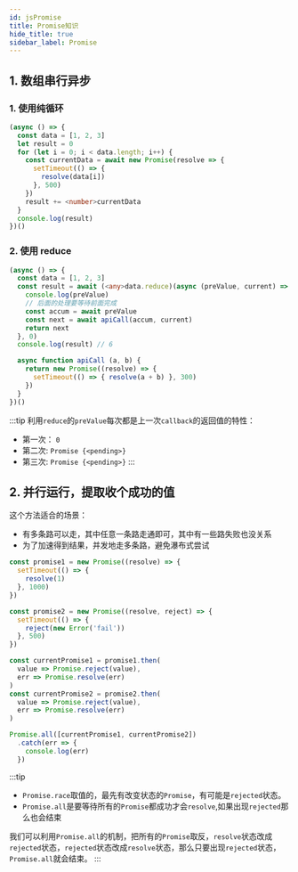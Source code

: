 ```yaml
---
id: jsPromise
title: Promise知识
hide_title: true
sidebar_label: Promise
---
```


## 1. 数组串行异步

### 1. 使用纯循环

```typescript
(async () => {
  const data = [1, 2, 3]
  let result = 0
  for (let i = 0; i < data.length; i++) {
    const currentData = await new Promise(resolve => {
      setTimeout(() => {
        resolve(data[i])
      }, 500)
    })
    result += <number>currentData
  }
  console.log(result)
})()
```

### 2. 使用 reduce

```typescript
(async () => {
  const data = [1, 2, 3]
  const result = await (<any>data.reduce)(async (preValue, current) => {
    console.log(preValue)
    // 后面的处理要等待前面完成
    const accum = await preValue
    const next = await apiCall(accum, current)
    return next
  }, 0)
  console.log(result) // 6

  async function apiCall (a, b) {
    return new Promise((resolve) => {
      setTimeout(() => { resolve(a + b) }, 300)
    })
  }
})()
```

:::tip
利用`reduce`的`preValue`每次都是上一次`callback`的返回值的特性：

- 第一次： `0`
- 第二次: `Promise {<pending>}`
- 第三次: `Promise {<pending>}`
:::

## 2. 并行运行，提取收个成功的值

这个方法适合的场景：

- 有多条路可以走，其中任意一条路走通即可，其中有一些路失败也没关系
- 为了加速得到结果，并发地走多条路，避免瀑布式尝试

```typescript
const promise1 = new Promise((resolve) => {
  setTimeout(() => {
    resolve(1)
  }, 1000)
})

const promise2 = new Promise((resolve, reject) => {
  setTimeout(() => {
    reject(new Error('fail'))
  }, 500)
})

const currentPromise1 = promise1.then(
  value => Promise.reject(value),
  err => Promise.resolve(err)
)
const currentPromise2 = promise2.then(
  value => Promise.reject(value),
  err => Promise.resolve(err)
)

Promise.all([currentPromise1, currentPromise2])
  .catch(err => {
    console.log(err)
  })
```

:::tip
- `Promise.race`取值的，最先有改变状态的`Promise`，有可能是`rejected`状态。
- `Promise.all`是要等待所有的`Promise`都成功才会`resolve`,如果出现`rejected`那么也会结束

我们可以利用`Promise.all`的机制，把所有的`Promise`取反，`resolve`状态改成`rejected`状态，`rejected`状态改成`resolve`状态，那么只要出现`rejected`状态，`Promise.all`就会结束。
:::
